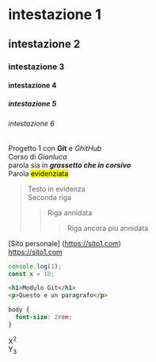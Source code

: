 # intestazione 1

## intestazione 2

### intestazione 3

#### intestazione 4

##### intestazione 5

###### intestazione 6

Progetto 1 con **Git** e _GhitHub_ <br> Corso di _Gianluca_  
parola sia in **_grassetto che in corsivo_**  
Parola <mark>evidenziata</mark>

> Testo in evidenza  
> Seconda riga
>
> > Riga annidata
> >
> > > Riga ancora piu annidata

[Sito personale] (https://sito1.com)  
https://sito1.com

```js
console.log(1);
const x = 10;
```

```html
<h1>Modulo Git</h1>
<p>Questo e un paragrafo</p>
```

```css
body {
  font-size: 2rem;
}
```

X<sup>2</sup>  
Y<sub>3</sub>

